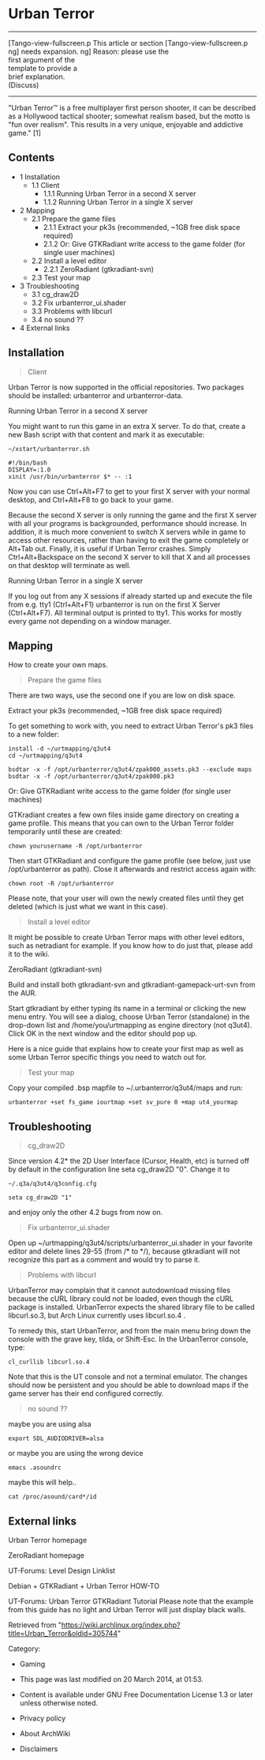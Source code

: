 Urban Terror
============

  ------------------------ ------------------------ ------------------------
  [Tango-view-fullscreen.p This article or section  [Tango-view-fullscreen.p
  ng]                      needs expansion.         ng]
                           Reason: please use the   
                           first argument of the    
                           template to provide a    
                           brief explanation.       
                           (Discuss)                
  ------------------------ ------------------------ ------------------------

"Urban Terror™ is a free multiplayer first person shooter, it can be
described as a Hollywood tactical shooter; somewhat realism based, but
the motto is "fun over realism". This results in a very unique,
enjoyable and addictive game." [1]

Contents
--------

-   1 Installation
    -   1.1 Client
        -   1.1.1 Running Urban Terror in a second X server
        -   1.1.2 Running Urban Terror in a single X server
-   2 Mapping
    -   2.1 Prepare the game files
        -   2.1.1 Extract your pk3s (recommended, ~1GB free disk space
            required)
        -   2.1.2 Or: Give GTKRadiant write access to the game folder
            (for single user machines)
    -   2.2 Install a level editor
        -   2.2.1 ZeroRadiant (gtkradiant-svn)
    -   2.3 Test your map
-   3 Troubleshooting
    -   3.1 cg_draw2D
    -   3.2 Fix urbanterror_ui.shader
    -   3.3 Problems with libcurl
    -   3.4 no sound ??
-   4 External links

Installation
------------

> Client

Urban Terror is now supported in the official repositories. Two packages
should be installed: urbanterror and urbanterror-data.

Running Urban Terror in a second X server

You might want to run this game in an extra X server. To do that, create
a new Bash script with that content and mark it as executable:

    ~/xstart/urbanterror.sh

    #!/bin/bash 
    DISPLAY=:1.0
    xinit /usr/bin/urbanterror $* -- :1

Now you can use Ctrl+Alt+F7 to get to your first X server with your
normal desktop, and Ctrl+Alt+F8 to go back to your game.

Because the second X server is only running the game and the first X
server with all your programs is backgrounded, performance should
increase. In addition, it is much more convenient to switch X servers
while in game to access other resources, rather than having to exit the
game completely or Alt+Tab out. Finally, it is useful if Urban Terror
crashes. Simply Ctrl+Alt+Backspace on the second X server to kill that X
and all processes on that desktop will terminate as well.

Running Urban Terror in a single X server

If you log out from any X sessions if already started up and execute the
file from e.g. tty1 (Ctrl+Alt+F1) urbanterror is run on the first X
Server (Ctrl+Alt+F7). All terminal output is printed to tty1. This works
for mostly every game not depending on a window manager.

Mapping
-------

How to create your own maps.

> Prepare the game files

There are two ways, use the second one if you are low on disk space.

Extract your pk3s (recommended, ~1GB free disk space required)

To get something to work with, you need to extract Urban Terror's pk3
files to a new folder:

    install -d ~/urtmapping/q3ut4
    cd ~/urtmapping/q3ut4

    bsdtar -x -f /opt/urbanterror/q3ut4/zpak000_assets.pk3 --exclude maps
    bsdtar -x -f /opt/urbanterror/q3ut4/zpak000.pk3

Or: Give GTKRadiant write access to the game folder (for single user machines)

GTKradiant creates a few own files inside game directory on creating a
game profile. This means that you can own to the Urban Terror folder
temporarily until these are created:

    chown yourusername -R /opt/urbanterror

Then start GTKRadiant and configure the game profile (see below, just
use /opt/urbanterror as path). Close it afterwards and restrict access
again with:

    chown root -R /opt/urbanterror

Please note, that your user will own the newly created files until they
get deleted (which is just what we want in this case).

> Install a level editor

It might be possible to create Urban Terror maps with other level
editors, such as netradiant for example. If you know how to do just
that, please add it to the wiki.

ZeroRadiant (gtkradiant-svn)

Build and install both gtkradiant-svn and gtkradiant-gamepack-urt-svn
from the AUR.

Start gtkradiant by either typing its name in a terminal or clicking the
new menu entry. You will see a dialog, choose Urban Terror (standalone)
in the drop-down list and /home/you/urtmapping as engine directory (not
q3ut4). Click OK in the next window and the editor should pop up.

Here is a nice guide that explains how to create your first map as well
as some Urban Terror specific things you need to watch out for.

> Test your map

Copy your compiled .bsp mapfile to ~/.urbanterror/q3ut4/maps and run:

    urbanterror +set fs_game iourtmap +set sv_pure 0 +map ut4_yourmap

Troubleshooting
---------------

> cg_draw2D

Since version 4.2* the 2D User Interface (Cursor, Health, etc) is turned
off by default in the configuration line seta cg_draw2D "0". Change it
to

    ~/.q3a/q3ut4/q3config.cfg

    seta cg_draw2D "1"

and enjoy only the other 4.2 bugs from now on.

> Fix urbanterror_ui.shader

Open up ~/urtmapping/q3ut4/scripts/urbanterror_ui.shader in your
favorite editor and delete lines 29-55 (from /* to */), because
gtkradiant will not recognize this part as a comment and would try to
parse it.

> Problems with libcurl

UrbanTerror may complain that it cannot autodownload missing files
because the cURL library could not be loaded, even though the cURL
package is installed. UrbanTerror expects the shared library file to be
called libcurl.so.3, but Arch Linux currently uses libcurl.so.4 .

To remedy this, start UrbanTerror, and from the main menu bring down the
console with the grave key, tilda, or Shift-Esc. In the UrbanTerror
console, type:

    cl_curllib libcurl.so.4

Note that this is the UT console and not a terminal emulator. The
changes should now be persistent and you should be able to download maps
if the game server has their end configured correctly.

> no sound ??

maybe you are using alsa

    export SDL_AUDIODRIVER=alsa 

or maybe you are using the wrong device

    emacs .asoundrc   

maybe this will help..

    cat /proc/asound/card*/id

External links
--------------

Urban Terror homepage

ZeroRadiant homepage

UT-Forums: Level Design Linklist

Debian + GTKRadiant + Urban Terror HOW-TO

UT-Forums: Urban Terror GTKRadiant Tutorial Please note that the example
from this guide has no light and Urban Terror will just display black
walls.

Retrieved from
"https://wiki.archlinux.org/index.php?title=Urban_Terror&oldid=305744"

Category:

-   Gaming

-   This page was last modified on 20 March 2014, at 01:53.
-   Content is available under GNU Free Documentation License 1.3 or
    later unless otherwise noted.
-   Privacy policy
-   About ArchWiki
-   Disclaimers

